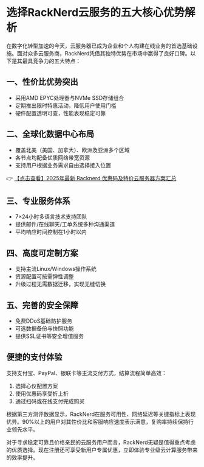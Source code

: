 # 选择RackNerd云服务的五大核心优势解析

在数字化转型加速的今天，云服务器已成为企业和个人构建在线业务的首选基础设施。面对众多云服务商，RackNerd凭借其独特优势在市场中赢得了良好口碑。以下是其最具竞争力的五大特点：

## 一、性价比优势突出
- 采用AMD EPYC处理器与NVMe SSD存储组合
- 定期推出限时特惠活动，降低用户使用门槛
- 硬件配置透明可查，性能表现稳定可靠

## 二、全球化数据中心布局
- 覆盖北美（美国、加拿大）、欧洲及亚洲多个区域
- 各节点均配备优质网络带宽资源
- 支持用户根据业务需求自由选择接入位置

👉 [【点击查看】2025年最新 Racknerd 优惠码及特价云服务器方案汇总](https://bit.ly/Rack_Nerd)

## 三、专业服务体系
- 7×24小时多语言技术支持团队
- 提供邮件/在线聊天/工单系统多种沟通渠道
- 平均响应时间控制在1小时以内

## 四、高度可定制方案
- 支持主流Linux/Windows操作系统
- 资源配置可按需弹性调整
- 升级过程无需数据迁移，实现无缝切换

## 五、完善的安全保障
- 免费DDoS基础防护服务
- 可选数据备份与快照功能
- 提供SSL证书等安全增值服务

## 便捷的支付体验
支持支付宝、PayPal、银联卡等主流支付方式，结算流程简单高效：
1. 选择心仪配置方案
2. 使用优惠码享受折上折
3. 通过扫码或在线支付完成购买

根据第三方测评数据显示，RackNerd在服务可用性、网络延迟等关键指标上表现优异。90%以上的用户对其性价比和客服响应速度表示满意，复购率持续保持行业领先水平。

对于寻求稳定可靠且价格亲民的云服务用户而言，RackNerd无疑是值得重点考虑的优质选择。现在注册还可享受新用户专属优惠，立即体验专业级云计算服务带来的效率提升。